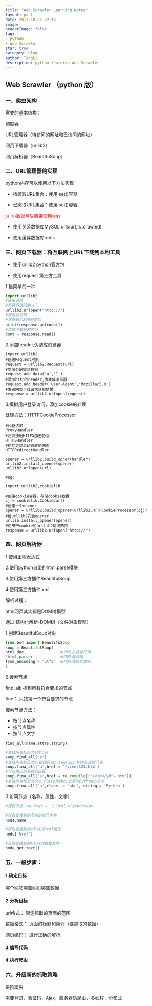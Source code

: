 ```yaml
---
title: "Web Scrawler Learning Notes"
layout: post
date: 2017-10-25 22:18
image: 
headerImage: false
tag:
- python
- Web Scrawler
star: true
category: blog
author: TangLi
description: python learning Web Scrawler
---
```


## Web Scrawler （python 版）

### 一、爬虫架构

需要的基本结构：

调度器

URL管理器（待访问的网址和已访问的网址）

网页下载器（urllib2）

网页解析器（BeautifuSoup）

### 二、URL管理器的实现
python内存可以使用以下方法实现

* 待爬取URL集合：使用 set()容器

* 已爬取URL集合：使用 set()容器

<font color = 'red' face = 'Times'> ps: 小数据可以直接使用set() </font>


* 使用关系数据库MySQL
 urls(url,1s_crawled)

* 使用缓存数据库redis

### 三、网页下载器：将互联网上URL下载到本地工具
* 使用urllib2  python官方包 

* 使用request  第三方工具

1.最简单的一种

``` python
import urllib2
#直接请求
#打开待访问的url
urllib2.urlopen("http://")
#获取状态码
#状态码为200时成功
print(response.getcode())  
#读取下载好的内容
cont = response.read()
```
2.添加header,伪装成浏览器
``` pyhton
import urllib2
#创建Request对象
request = urllib2.Request(url)
#向服务器提交数据
request.add_data('a','1')
#添加http的header,伪装成浏览器
request.add_header('User-Agent','Mozilla/5.0')
#发送网页下载请求获取结果
response = urllib2.urlopen(request)
```
3.模拟用户登录访问，添加cookie的处理

处理方法：HTTPCookieProcessor

``` pyhton
#代理访问
ProxyHandler
#网页使用HTTPS加密协议
HTTPSHandler
#相互之间自动跳转的网页
HTTPRedirectHandler

opener = urllib2.build_opner(handler)
urllib2.install_opener(opener)
urllib2.urlopen(url)

#eg:

import urllib2,cookielib

#创建cookie容器，存储cookie数据
cj = cookielib.CookieJar()
#创建一个opener
opener = urllib2.build_opener(urllib2.HTTPCookieProcessor(cj))
#给urllib2安装opener
urllib.install_opener(opener)
#使用带cookie的urllib2访问网页
response = urllib2.urlopen("http://")
```

### 四、网页解析器

1.使用正则表达式

2.使用python自带的html.parse模块

3.使用第三方插件BeautifulSoup

4.使用第三方插件lxml

解析过程：

html网页其实都是DOM树模型

通过 结构化解析-DOM树（文件对象模型）

1.创建BeautifulSoup对象
``` python
from bs4 import BeautifuSoup
soup = BeautifulSoup(
html_doc,               #HTML文档字符串
'html,parser',          #HTML解析器
from_encoding = 'utf8'  #HTML文档的编码
)
```

2.搜索节点 

find_all: 找到所有符合要求的节点

fine： 只找第一个符合要求的节点

搜索节点方法：

* 按节点名称
* 按节点属性
* 按节点文字

``` python
find_all(name,attrs,string)

#查找所有标签为a的节点
soup.find_all('a')  
#查找所有标签为a,链接符合/view/123.htm形式的节点
soup.fina_all('a',href = '/view/123.htm')
#可以用正则表达式匹配
soup.fina_all('a',href = re.compile(r'/view/\d+\.htm'))
#查找所有标签为div,class为abc,文字为python的节点
soup.fina_all('a',class_ = 'abc', string = 'Python')
```

3.访问节点（名称，属性，文字）
``` python 
#得到节点：<a href = '1.html'>Python</a>

#获取查找到的节点的标签名称
node.name

#获取查找到的a节点的href属性
node['href']

#获取查找到的a节点的链接文字
node.get_text()
```

### 五、一般步骤：

#### 1.确定目标

哪个网站哪些网页哪些数据

#### 2.分析目标

url格式：  限定抓取的页面的范围

数据格式： 页面的标题和简介（要抓取的数据）

网页编码： 进行正确的解析

#### 3.编写代码

#### 4.执行爬虫


### 六、升级新的抓取策略

进阶爬虫

需要登录，验证码，Ajax，服务器防爬虫，多线程，分布式


